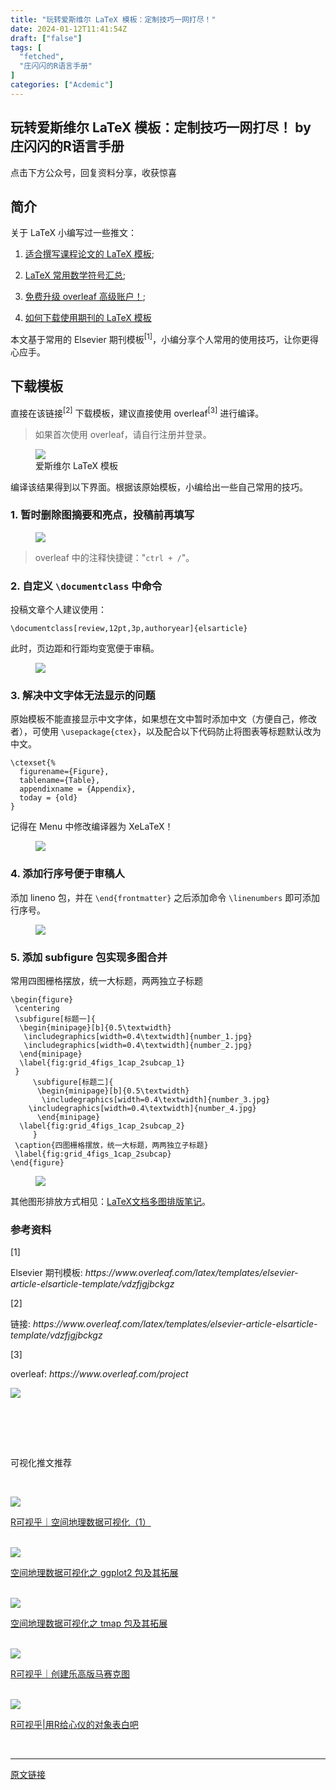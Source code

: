 ```yaml
---
title: "玩转爱斯维尔 LaTeX 模板：定制技巧一网打尽！"
date: 2024-01-12T11:41:54Z
draft: ["false"]
tags: [
  "fetched",
  "庄闪闪的R语言手册"
]
categories: ["Acdemic"]
---
```

玩转爱斯维尔 LaTeX 模板：定制技巧一网打尽！ by 庄闪闪的R语言手册
------
<div><p data-mpa-powered-by="yiban.io"><span>点击下方</span><span>公众号</span><span>，回复</span><span>资料分享</span><span>，收获惊喜</span></p><section><mp-common-profile data-pluginname="mpprofile" data-id="MzI1NjUwMjQxMQ==" data-headimg="http://mmbiz.qpic.cn/mmbiz_png/MIcgkkEyTHiaOjUwXredJLzMleuKP97WYf7W4ylibNiaRJlP7icneHRGekYcQEPgTLpIDbibTuuEADhn0Sv4Xqhhf4A/0?wx_fmt=png" data-nickname="庄闪闪的R语言手册" data-alias="Zss_R4ds" data-signature="在读统计博士生，R语言爱好者。来跟着我一起学 R 数据科学，可视化。" data-from="0" data-is_biz_ban="0"></mp-common-profile></section><section data-tool="mdnice编辑器" data-website="https://www.mdnice.com"><h2 data-tool="mdnice编辑器"><span></span><span>简介</span></h2><p data-tool="mdnice编辑器">关于 LaTeX 小编写过一些推文：</p><ol data-tool="mdnice编辑器"><li><section><p><a href="https://mp.weixin.qq.com/s?__biz=MzI1NjUwMjQxMQ==&amp;mid=2247517425&amp;idx=2&amp;sn=23e8b142e08a7b8a3a55a88a5895aac2&amp;scene=21#wechat_redirect" data-linktype="2">适合撰写课程论文的 LaTeX 模板</a>;</p></section></li><li><section><p><a href="https://mp.weixin.qq.com/s?__biz=MzI1NjUwMjQxMQ==&amp;mid=2247511519&amp;idx=1&amp;sn=0c552535b2e44b0e66578235b413349a&amp;scene=21#wechat_redirect" data-linktype="2">LaTeX 常用数学符号汇总</a>;</p></section></li><li><section><p><a href="https://mp.weixin.qq.com/s?__biz=MzI1NjUwMjQxMQ==&amp;mid=2247519605&amp;idx=1&amp;sn=6f00d16446a77377112a4cd747999c9d&amp;scene=21#wechat_redirect" data-linktype="2">免费升级 overleaf 高级账户！</a>;</p></section></li><li><section><p><a href="https://mp.weixin.qq.com/s?__biz=MzI1NjUwMjQxMQ==&amp;mid=2247505453&amp;idx=1&amp;sn=16deb06f254d88e6e823782ce8ab12dd&amp;scene=21#wechat_redirect" data-linktype="2">如何下载使用期刊的 LaTeX 模板</a></p></section></li></ol><p data-tool="mdnice编辑器">本文基于常用的 <span>Elsevier 期刊模板</span><sup>[1]</sup>，小编分享个人常用的使用技巧，让你更得心应手。<span></span></p><h2 data-tool="mdnice编辑器"><span></span><span>下载模板</span></h2><p data-tool="mdnice编辑器">直接在该<span>链接</span><sup>[2]</sup> 下载模板，建议直接使用 <span>overleaf</span><sup>[3]</sup> 进行编译。</p><blockquote data-tool="mdnice编辑器"><p>如果首次使用 overleaf，请自行注册并登录。</p></blockquote><figure data-tool="mdnice编辑器"><img data-imgfileid="100037037" data-ratio="0.6342592592592593" data-src="https://mmbiz.qpic.cn/sz_mmbiz_png/MIcgkkEyTHg1LicrcegFUo4cysnvZE6IKEV9ggN9ss4nWYYlqS9BteG53JWQ8R4sMEYfDeuIjOSduzwuazSjogw/640?wx_fmt=png&amp;from=appmsg" data-type="png" data-w="1080" src="https://mmbiz.qpic.cn/sz_mmbiz_png/MIcgkkEyTHg1LicrcegFUo4cysnvZE6IKEV9ggN9ss4nWYYlqS9BteG53JWQ8R4sMEYfDeuIjOSduzwuazSjogw/640?wx_fmt=png&amp;from=appmsg"><figcaption>爱斯维尔 LaTeX 模板</figcaption></figure><p data-tool="mdnice编辑器">编译该结果得到以下界面。根据该原始模板，小编给出一些自己常用的技巧。</p><h3 data-tool="mdnice编辑器"><span></span><span>1. 暂时删除图摘要和亮点，投稿前再填写</span><span></span></h3><figure data-tool="mdnice编辑器"><img data-imgfileid="100037034" data-ratio="0.5185185185185185" data-src="https://mmbiz.qpic.cn/sz_mmbiz_png/MIcgkkEyTHg1LicrcegFUo4cysnvZE6IKcIq2ibGHJbxwYrKtqU4vibglVThKsM0jfkicKric27uBDHrvkicfPAia5wVw/640?wx_fmt=png&amp;from=appmsg" data-type="png" data-w="1080" src="https://mmbiz.qpic.cn/sz_mmbiz_png/MIcgkkEyTHg1LicrcegFUo4cysnvZE6IKcIq2ibGHJbxwYrKtqU4vibglVThKsM0jfkicKric27uBDHrvkicfPAia5wVw/640?wx_fmt=png&amp;from=appmsg"></figure><blockquote data-tool="mdnice编辑器"><p>overleaf 中的注释快捷键："<code>ctrl + /</code>"。</p></blockquote><h3 data-tool="mdnice编辑器"><span></span><span>2. 自定义 <code>\documentclass</code> 中命令</span><span></span></h3><p data-tool="mdnice编辑器">投稿文章个人建议使用：</p><pre data-tool="mdnice编辑器"><span></span><code>\documentclass[review,12pt,3p,authoryear]{elsarticle}<br></code></pre><p data-tool="mdnice编辑器">此时，页边距和行距均变宽便于审稿。</p><figure data-tool="mdnice编辑器"><img data-imgfileid="100037036" data-ratio="0.5805555555555556" data-src="https://mmbiz.qpic.cn/sz_mmbiz_png/MIcgkkEyTHg1LicrcegFUo4cysnvZE6IKqYq6QGh0JP4V948yicfWIwRmH8zMnPR8oHNwBaROs3Rxeu1pzyflElQ/640?wx_fmt=png&amp;from=appmsg" data-type="png" data-w="1080" src="https://mmbiz.qpic.cn/sz_mmbiz_png/MIcgkkEyTHg1LicrcegFUo4cysnvZE6IKqYq6QGh0JP4V948yicfWIwRmH8zMnPR8oHNwBaROs3Rxeu1pzyflElQ/640?wx_fmt=png&amp;from=appmsg"></figure><h3 data-tool="mdnice编辑器"><span></span><span>3. 解决中文字体无法显示的问题</span><span></span></h3><p data-tool="mdnice编辑器">原始模板不能直接显示中文字体，如果想在文中暂时添加中文（方便自己，修改者），可使用 <code>\usepackage{ctex}</code>，以及配合以下代码防止将图表等标题默认改为中文。</p><pre data-tool="mdnice编辑器"><span></span><code>\ctexset{%<br>  figurename={Figure},  <br>  tablename={Table},<br>  appendixname = {Appendix},<br>  today = {old}<br>}<br></code></pre><p data-tool="mdnice编辑器">记得在 Menu 中修改编译器为 XeLaTeX！</p><figure data-tool="mdnice编辑器"><img data-imgfileid="100037038" data-ratio="0.9428571428571428" data-src="https://mmbiz.qpic.cn/sz_mmbiz_png/MIcgkkEyTHg1LicrcegFUo4cysnvZE6IKch0Mu7zXG7MdgHaLEHiaRS4SRibsY4wLxKIVyqu1enfic7kM2kBRV6FAg/640?wx_fmt=png&amp;from=appmsg" data-type="png" data-w="630" src="https://mmbiz.qpic.cn/sz_mmbiz_png/MIcgkkEyTHg1LicrcegFUo4cysnvZE6IKch0Mu7zXG7MdgHaLEHiaRS4SRibsY4wLxKIVyqu1enfic7kM2kBRV6FAg/640?wx_fmt=png&amp;from=appmsg"></figure><h3 data-tool="mdnice编辑器"><span></span><span>4. 添加行序号便于审稿人</span><span></span></h3><p data-tool="mdnice编辑器">添加 lineno 包，并在 <code>\end{frontmatter}</code> 之后添加命令 <code>\linenumbers</code> 即可添加行序号。</p><figure data-tool="mdnice编辑器"><img data-imgfileid="100037035" data-ratio="0.39814814814814814" data-src="https://mmbiz.qpic.cn/sz_mmbiz_png/MIcgkkEyTHg1LicrcegFUo4cysnvZE6IKs4gGY5SCBmrsZE9h0Rg9q1icCbKLd5vTU9BECyiaMNgicHlYbD63SAHoA/640?wx_fmt=png&amp;from=appmsg" data-type="png" data-w="1080" src="https://mmbiz.qpic.cn/sz_mmbiz_png/MIcgkkEyTHg1LicrcegFUo4cysnvZE6IKs4gGY5SCBmrsZE9h0Rg9q1icCbKLd5vTU9BECyiaMNgicHlYbD63SAHoA/640?wx_fmt=png&amp;from=appmsg"></figure><h3 data-tool="mdnice编辑器"><span></span><span>5. 添加 subfigure 包实现多图合并</span><span></span></h3><p data-tool="mdnice编辑器">常用四图栅格摆放，统一大标题，两两独立子标题</p><pre data-tool="mdnice编辑器"><span></span><code>\begin{figure}<br> \centering<br> \subfigure[标题一]{<br>  \begin{minipage}[b]{0.5\textwidth}<br>   \includegraphics[width=0.4\textwidth]{number_1.jpg} <br>   \includegraphics[width=0.4\textwidth]{number_2.jpg}<br>  \end{minipage}<br>  \label{fig:grid_4figs_1cap_2subcap_1}<br> }<br>     \subfigure[标题二]{<br>      \begin{minipage}[b]{0.5\textwidth}<br>       \includegraphics[width=0.4\textwidth]{number_3.jpg}<br>    \includegraphics[width=0.4\textwidth]{number_4.jpg}<br>      \end{minipage}<br>  \label{fig:grid_4figs_1cap_2subcap_2}<br>     }<br> \caption{四图栅格摆放，统一大标题，两两独立子标题}<br> \label{fig:grid_4figs_1cap_2subcap}<br>\end{figure}<br></code></pre><figure data-tool="mdnice编辑器"><img data-imgfileid="100037042" data-ratio="1.0240740740740741" data-src="https://mmbiz.qpic.cn/sz_mmbiz_png/MIcgkkEyTHg1LicrcegFUo4cysnvZE6IK6BqQxjBeiaCvptOQicaAx2aswzuWahsEVRgb5hDo8Y4SBjXLpeUu84yw/640?wx_fmt=png&amp;from=appmsg" data-type="png" data-w="1080" src="https://mmbiz.qpic.cn/sz_mmbiz_png/MIcgkkEyTHg1LicrcegFUo4cysnvZE6IK6BqQxjBeiaCvptOQicaAx2aswzuWahsEVRgb5hDo8Y4SBjXLpeUu84yw/640?wx_fmt=png&amp;from=appmsg"></figure><p data-tool="mdnice编辑器">其他图形排放方式相见：<a href="https://mp.weixin.qq.com/s?__biz=MzI1NjUwMjQxMQ==&amp;mid=2247505698&amp;idx=1&amp;sn=52bdfb019180d7b7c9d6a559447ffd71&amp;scene=21#wechat_redirect" data-linktype="2">LaTeX文档多图排版笔记</a>。</p><h3 data-tool="mdnice编辑器"><span>参考资料</span></h3><section data-tool="mdnice编辑器"><span><span>[1]</span><p>Elsevier 期刊模板: <em>https://www.overleaf.com/latex/templates/elsevier-article-elsarticle-template/vdzfjgjbckgz</em></p></span><span><span>[2]</span><p>链接: <em>https://www.overleaf.com/latex/templates/elsevier-article-elsarticle-template/vdzfjgjbckgz</em></p></span><span><span>[3]</span><p>overleaf: <em>https://www.overleaf.com/project</em></p></span></section></section><section data-tool="mdnice编辑器" data-website="https://www.mdnice.com"><p data-tool="mdnice编辑器"><img data-cropselx1="0" data-cropselx2="558" data-cropsely1="0" data-cropsely2="709" data-imgfileid="100037047" data-ratio="1.2697916666666667" data-s="300,640" data-src="https://mmbiz.qpic.cn/sz_mmbiz_jpg/MIcgkkEyTHhsMH8zgiburr3hUcsOfoz1B5vpnWtL3h2JF7prYeBvKs7j1JSLQUpUJ1CgABRqfzFuvUggpcHojaQ/640?wx_fmt=jpeg" data-type="jpeg" data-w="960" src="https://mmbiz.qpic.cn/sz_mmbiz_jpg/MIcgkkEyTHhsMH8zgiburr3hUcsOfoz1B5vpnWtL3h2JF7prYeBvKs7j1JSLQUpUJ1CgABRqfzFuvUggpcHojaQ/640?wx_fmt=jpeg"></p><p><br></p></section><section data-from="yb-recommend-list"><br mpa-from-tpl="t"></section><section data-mpa-template="t" mpa-from-tpl="t"><section data-mid="" mpa-from-tpl="t"><section data-mid="" mpa-from-tpl="t"><section data-mid="" mpa-from-tpl="t"><section data-mid="" mpa-from-tpl="t"><section data-mid="" mpa-from-tpl="t"><section data-mid="" mpa-from-tpl="t"><br></section></section><section data-mid="" mpa-from-tpl="t"><p data-mid="">可视化推文推荐</p></section></section></section></section></section></section><section data-mpa-template="t" data-from="yb-recommend-list"><section data-mpa-template="t" data-from="yb-recommend" data-recommend-article-type="normal" data-recomment-template-id="1" data-recommend-article-id="2247497912_1" data-recommend-article-time="1627302600" data-recommend-article-cover="http://mmbiz.qpic.cn/mmbiz_jpg/MIcgkkEyTHj7boJFuz3WlicLCm5XFZm7ficD7VDZObPMgfGy63x7yIk48uwibIiakjDz6PTWbWuOeY3tc98PibMYkqw/0?wx_fmt=jpeg" data-recommend-article-title="R可视乎｜空间地理数据可视化（1）" data-recommend-article-content-url="http://mp.weixin.qq.com/s?__biz=MzI1NjUwMjQxMQ==&amp;mid=2247497912&amp;idx=1&amp;sn=111ded8e295f433f2fd1515fe070f8f7&amp;chksm=ea27075cdd508e4aca8463eca8a239f22a6aa14f7840e1f27d5ac180b44d1aaaaa2826df26ef#rd"><section data-recommend-type="normal" data-recommend-tid="1" data-mid=""><section data-mid=""><p><br mpa-from-tpl="t"></p><section data-mpa-template="t" data-from="yb-recommend-list"><section data-mpa-template="t" data-from="yb-recommend" data-recommend-article-type="normal" data-recomment-template-id="1" data-recommend-article-id="2247497912_1" data-recommend-article-time="1627302600" data-recommend-article-cover="http://mmbiz.qpic.cn/mmbiz_jpg/MIcgkkEyTHj7boJFuz3WlicLCm5XFZm7ficD7VDZObPMgfGy63x7yIk48uwibIiakjDz6PTWbWuOeY3tc98PibMYkqw/0?wx_fmt=jpeg" data-recommend-article-title="R可视乎｜空间地理数据可视化（1）" data-recommend-article-content-url="http://mp.weixin.qq.com/s?__biz=MzI1NjUwMjQxMQ==&amp;mid=2247497912&amp;idx=1&amp;sn=111ded8e295f433f2fd1515fe070f8f7&amp;chksm=ea27075cdd508e4aca8463eca8a239f22a6aa14f7840e1f27d5ac180b44d1aaaaa2826df26ef#rd"><a href="http://mp.weixin.qq.com/s?__biz=MzI1NjUwMjQxMQ==&amp;mid=2247497912&amp;idx=1&amp;sn=111ded8e295f433f2fd1515fe070f8f7&amp;chksm=ea27075cdd508e4aca8463eca8a239f22a6aa14f7840e1f27d5ac180b44d1aaaaa2826df26ef&amp;scene=21#wechat_redirect" data-linktype="1"><section data-recommend-type="normal" data-recommend-tid="1" data-mid=""><section data-mid=""><section data-mid=""><span data-positionback="static"><img data-imgfileid="100037046" data-ratio="0.42592592592592593" data-src="https://mmbiz.qpic.cn/mmbiz_jpg/MIcgkkEyTHj7boJFuz3WlicLCm5XFZm7ficD7VDZObPMgfGy63x7yIk48uwibIiakjDz6PTWbWuOeY3tc98PibMYkqw/640?wx_fmt=jpeg" data-type="jpeg" data-w="1080" src="https://mmbiz.qpic.cn/mmbiz_jpg/MIcgkkEyTHj7boJFuz3WlicLCm5XFZm7ficD7VDZObPMgfGy63x7yIk48uwibIiakjDz6PTWbWuOeY3tc98PibMYkqw/640?wx_fmt=jpeg"></span></section><section data-mid=""><p data-recommend-title="t" data-mid="">R可视乎｜空间地理数据可视化（1）</p></section></section></section></a></section><br><section data-mpa-template="t" data-from="yb-recommend" data-recommend-article-type="normal" data-recomment-template-id="1" data-recommend-article-id="2247497995_1" data-recommend-article-time="1628512200" data-recommend-article-cover="http://mmbiz.qpic.cn/mmbiz_jpg/MIcgkkEyTHgJBiaDc0BhqHnMcCSiayVo3zxUcXz4eYq9XtgcVpmicCe0sVyAm4HYaLnFqa5IiaZXicGdsg3gJHlCoeA/0?wx_fmt=jpeg" data-recommend-article-title="空间地理数据可视化之 ggplot2 包及其拓展" data-recommend-article-content-url="http://mp.weixin.qq.com/s?__biz=MzI1NjUwMjQxMQ==&amp;mid=2247497995&amp;idx=1&amp;sn=d449ee3b3a505028a3ad437ffaa888e2&amp;chksm=ea2706efdd508ff9e21d64f701a6fd493d33c4ab3e4f7a2407d655f409b36ba441489f55a0c2#rd"><a href="http://mp.weixin.qq.com/s?__biz=MzI1NjUwMjQxMQ==&amp;mid=2247497995&amp;idx=1&amp;sn=d449ee3b3a505028a3ad437ffaa888e2&amp;chksm=ea2706efdd508ff9e21d64f701a6fd493d33c4ab3e4f7a2407d655f409b36ba441489f55a0c2&amp;scene=21#wechat_redirect" data-linktype="1"><section data-recommend-type="normal" data-recommend-tid="1" data-mid=""><section data-mid=""><section data-mid=""><span data-positionback="static"><img data-imgfileid="100037044" data-ratio="0.42407407407407405" data-src="https://mmbiz.qpic.cn/mmbiz_jpg/MIcgkkEyTHgJBiaDc0BhqHnMcCSiayVo3zxUcXz4eYq9XtgcVpmicCe0sVyAm4HYaLnFqa5IiaZXicGdsg3gJHlCoeA/640?wx_fmt=jpeg" data-type="jpeg" data-w="1080" src="https://mmbiz.qpic.cn/mmbiz_jpg/MIcgkkEyTHgJBiaDc0BhqHnMcCSiayVo3zxUcXz4eYq9XtgcVpmicCe0sVyAm4HYaLnFqa5IiaZXicGdsg3gJHlCoeA/640?wx_fmt=jpeg"></span></section><section data-mid=""><p data-recommend-title="t" data-mid="">空间地理数据可视化之 ggplot2 包及其拓展</p></section></section></section></a></section><br><section data-mpa-template="t" data-from="yb-recommend" data-recommend-article-type="normal" data-recomment-template-id="1" data-recommend-article-id="2247499160_1" data-recommend-article-time="1630153800" data-recommend-article-cover="http://mmbiz.qpic.cn/mmbiz_jpg/MIcgkkEyTHh1dKT4WuxFPm1kEARy7Oc0ts1BVZYJJb0cFJJyg3XIhnrDx4ytDcDqbpQLOHIqM8nr8t42GiaUfQA/0?wx_fmt=jpeg" data-recommend-article-title="空间地理数据可视化之 tmap 包及其拓展" data-recommend-article-content-url="http://mp.weixin.qq.com/s?__biz=MzI1NjUwMjQxMQ==&amp;mid=2247499160&amp;idx=1&amp;sn=3a06b116ba9028297ec1bd75570aa881&amp;chksm=ea27027cdd508b6a9c281063933c902fca87c6369252c3dbf9c2f221eaeb4be1803f226a6b28#rd"><a href="http://mp.weixin.qq.com/s?__biz=MzI1NjUwMjQxMQ==&amp;mid=2247499160&amp;idx=1&amp;sn=3a06b116ba9028297ec1bd75570aa881&amp;chksm=ea27027cdd508b6a9c281063933c902fca87c6369252c3dbf9c2f221eaeb4be1803f226a6b28&amp;scene=21#wechat_redirect" data-linktype="1"><section data-recommend-type="normal" data-recommend-tid="1" data-mid=""><section data-mid=""><section data-mid=""><span data-positionback="static"><img data-imgfileid="100037043" data-ratio="0.42592592592592593" data-src="https://mmbiz.qpic.cn/mmbiz_jpg/MIcgkkEyTHh1dKT4WuxFPm1kEARy7Oc0ts1BVZYJJb0cFJJyg3XIhnrDx4ytDcDqbpQLOHIqM8nr8t42GiaUfQA/640?wx_fmt=jpeg" data-type="jpeg" data-w="1080" src="https://mmbiz.qpic.cn/mmbiz_jpg/MIcgkkEyTHh1dKT4WuxFPm1kEARy7Oc0ts1BVZYJJb0cFJJyg3XIhnrDx4ytDcDqbpQLOHIqM8nr8t42GiaUfQA/640?wx_fmt=jpeg"></span></section><section data-mid=""><p data-recommend-title="t" data-mid="">空间地理数据可视化之 tmap 包及其拓展</p></section></section></section></a></section><br><section data-mpa-template="t" data-from="yb-recommend" data-recommend-article-type="normal" data-recomment-template-id="1" data-recommend-article-id="2247499202_1" data-recommend-article-time="1630585800" data-recommend-article-cover="http://mmbiz.qpic.cn/mmbiz_jpg/MIcgkkEyTHjqsuut3k7MAJhvJbuE5FMvHReZcdJZ6jaOSFmMg4agvQNsTyUibuWib4y3czZBvvEwpUpOOHVkvH1g/0?wx_fmt=jpeg" data-recommend-article-title="R可视乎｜创建乐高版马赛克图" data-recommend-article-content-url="http://mp.weixin.qq.com/s?__biz=MzI1NjUwMjQxMQ==&amp;mid=2247499202&amp;idx=1&amp;sn=14a13bc48dabfaac0922e8b772908971&amp;chksm=ea270226dd508b30fb91eaf1f6b135572ad0a70fe1e5c733e610ccc5dea28f8bf2f111ac8d99#rd"><a href="http://mp.weixin.qq.com/s?__biz=MzI1NjUwMjQxMQ==&amp;mid=2247499202&amp;idx=1&amp;sn=14a13bc48dabfaac0922e8b772908971&amp;chksm=ea270226dd508b30fb91eaf1f6b135572ad0a70fe1e5c733e610ccc5dea28f8bf2f111ac8d99&amp;scene=21#wechat_redirect" data-linktype="1"><section data-recommend-type="normal" data-recommend-tid="1" data-mid=""><section data-mid=""><section data-mid=""><span data-positionback="static"><img data-imgfileid="100037045" data-ratio="0.425" data-src="https://mmbiz.qpic.cn/mmbiz_jpg/MIcgkkEyTHjqsuut3k7MAJhvJbuE5FMvHReZcdJZ6jaOSFmMg4agvQNsTyUibuWib4y3czZBvvEwpUpOOHVkvH1g/640?wx_fmt=jpeg" data-type="jpeg" data-w="1080" src="https://mmbiz.qpic.cn/mmbiz_jpg/MIcgkkEyTHjqsuut3k7MAJhvJbuE5FMvHReZcdJZ6jaOSFmMg4agvQNsTyUibuWib4y3czZBvvEwpUpOOHVkvH1g/640?wx_fmt=jpeg"></span></section><section data-mid=""><p data-recommend-title="t" data-mid="">R可视乎｜创建乐高版马赛克图</p></section></section></section></a></section><br><section data-mpa-template="t" data-from="yb-recommend" data-recommend-article-type="normal" data-recomment-template-id="1" data-recommend-article-id="2247495318_1" data-recommend-article-time="1621501605" data-recommend-article-cover="http://mmbiz.qpic.cn/mmbiz_jpg/MIcgkkEyTHhuhLAibPMXVgp0BZNViaE7V2EHOiaTsB5wvK4MSZqS8ibJqIC2TXVY9d2oUUZOyUN7A0rBUZutkdqjcw/0?wx_fmt=jpeg" data-recommend-article-title="R可视乎|用R给心仪的对象表白吧" data-recommend-article-content-url="http://mp.weixin.qq.com/s?__biz=MzI1NjUwMjQxMQ==&amp;mid=2247495318&amp;idx=1&amp;sn=fe89ca8129815361d9ebb34cd07a1963&amp;chksm=ea271172dd50986455c32b0f082ef1024156223b128c3c5d39170ff60f153de859dd2ada3e62#rd"><a href="http://mp.weixin.qq.com/s?__biz=MzI1NjUwMjQxMQ==&amp;mid=2247495318&amp;idx=1&amp;sn=fe89ca8129815361d9ebb34cd07a1963&amp;chksm=ea271172dd50986455c32b0f082ef1024156223b128c3c5d39170ff60f153de859dd2ada3e62&amp;scene=21#wechat_redirect" data-linktype="1"><section data-recommend-type="normal" data-recommend-tid="1" data-mid=""><section data-mid=""><section data-mid=""><span data-positionback="static"><img data-imgfileid="100037048" data-ratio="0.425" data-src="https://mmbiz.qpic.cn/mmbiz_jpg/MIcgkkEyTHhuhLAibPMXVgp0BZNViaE7V2EHOiaTsB5wvK4MSZqS8ibJqIC2TXVY9d2oUUZOyUN7A0rBUZutkdqjcw/640?wx_fmt=jpeg" data-type="jpeg" data-w="1080" src="https://mmbiz.qpic.cn/mmbiz_jpg/MIcgkkEyTHhuhLAibPMXVgp0BZNViaE7V2EHOiaTsB5wvK4MSZqS8ibJqIC2TXVY9d2oUUZOyUN7A0rBUZutkdqjcw/640?wx_fmt=jpeg"></span></section><section data-mid=""><p data-recommend-title="t" data-mid="">R可视乎|用R给心仪的对象表白吧</p></section></section></section></a></section></section><section data-mid=""><br></section></section></section></section></section><p><mp-style-type data-value="3"></mp-style-type></p></div>  
<hr>
<a href="https://mp.weixin.qq.com/s/1TLlKglvyL6Iv94V1uh3RA",target="_blank" rel="noopener noreferrer">原文链接</a>
